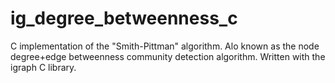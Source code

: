 # ig_degree_betweenness_c
C implementation of the "Smith-Pittman" algorithm. Alo known as the node degree+edge betweenness community detection algorithm. Written with the igraph C library. 
